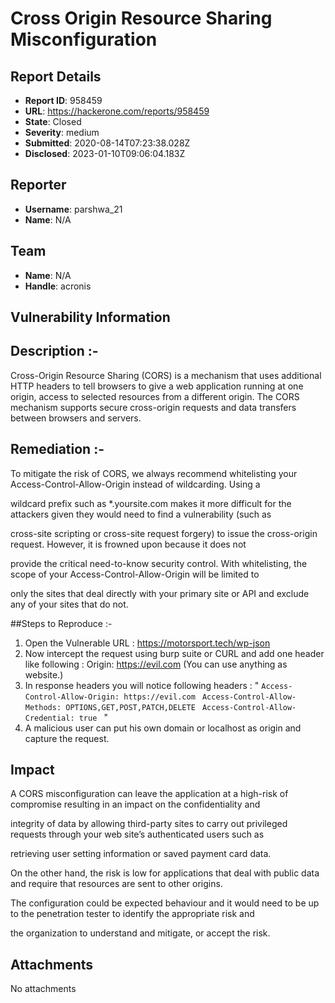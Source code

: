 # Cross Origin Resource Sharing Misconfiguration

## Report Details
- **Report ID**: 958459
- **URL**: https://hackerone.com/reports/958459
- **State**: Closed
- **Severity**: medium
- **Submitted**: 2020-08-14T07:23:38.028Z
- **Disclosed**: 2023-01-10T09:06:04.183Z

## Reporter
- **Username**: parshwa_21
- **Name**: N/A

## Team
- **Name**: N/A
- **Handle**: acronis

## Vulnerability Information
## Description :-
Cross-Origin Resource Sharing (CORS) is a mechanism that uses additional HTTP headers to tell browsers to give a web application running at one origin, access to selected resources from a different origin. The CORS mechanism supports secure cross-origin requests and data transfers between browsers and servers.

## Remediation :-

To mitigate the risk of CORS, we always recommend whitelisting your Access-Control-Allow-Origin instead of wildcarding. Using a 

wildcard prefix such as *.yoursite.com makes it more difficult for the attackers given they would need to find a vulnerability (such as 

cross-site scripting or cross-site request forgery) to issue the cross-origin request. However, it is frowned upon because it does not 

provide the critical need-to-know security control. With whitelisting, the scope of your Access-Control-Allow-Origin will be limited to 

only the sites that deal directly with your primary site or API and exclude any of your sites that do not.

##Steps to Reproduce :-

1. Open the Vulnerable URL : https://motorsport.tech/wp-json
2.  Now intercept the request using burp suite or CURL and add one header like following :
Origin: https://evil.com (You can use anything as website.)
3. In response headers you will notice following headers :
"
```Access-Control-Allow-Origin: https://evil.com ```
```Access-Control-Allow-Methods: OPTIONS,GET,POST,PATCH,DELETE ```
```Access-Control-Allow-Credential: true ```
"
4.  A malicious user can put his own domain or localhost as origin and capture the request.

## Impact

A CORS misconfiguration can leave the application at a high-risk of compromise resulting in an impact on the confidentiality and 

integrity of data by allowing third-party sites to carry out privileged requests through your web site’s authenticated users such as 

retrieving user setting information or saved payment card data.

On the other hand, the risk is low for applications that deal with public data and require that resources are sent to other origins. 

The configuration could be expected behaviour and it would need to be up to the penetration tester to identify the appropriate risk and 

the organization to understand and mitigate, or accept the risk.

## Attachments
No attachments
